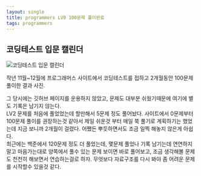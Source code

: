 ```yaml
---
layout: single
title: programmers LV0 100문제 풀이완료
tags: programmers
---
```


## 코딩테스트 입문 캘린더
![코딩테스트 입문 캘린더](https://github.com/noir1458/coding_test/assets/50611218/8e449f85-a12d-46ae-a606-2077607faa4a)

작년 11월~12월에 프로그래머스 사이트에서 코딩테스트를 접하고 2개월동안 100문제 풀이한 결과 사진.  

그 당시에는 깃허브 페이지를 운용하지 않았고, 문제도 대부분 쉬웠기때문에 여기에 별도 기록은 남기지 않는다.  
LV2 문제를 처음에 풀었었는데 할만해서 5문제 정도 풀어놨다. 사이트에서 0문제부터 100문제 풀이를 권장하는것 같아서 제일 쉬운것 부터 매일 쭉 풀기로 계획하기는 했었는데 지금 보니까 2개월이 걸렸다. 어쨌든 뿌듯하면서도 조금 일찍 해놓지 않은게 아쉽다.  
최근에는 백준에서 120문제 정도 더 풀었는데, 몇문제 풀었나 기록 남기는데 연연하지 말고 마음가는대로 양쪽에서 풀수 있는 문제 보이면 바로 풀어보고, 조금 생각해볼 문제도 천천히 해보면서 연습하는걸로 하자. 무엇보다 자료구조를 다시 봐야 좀 어려운 문제를 시작할수 있을것 같다.
